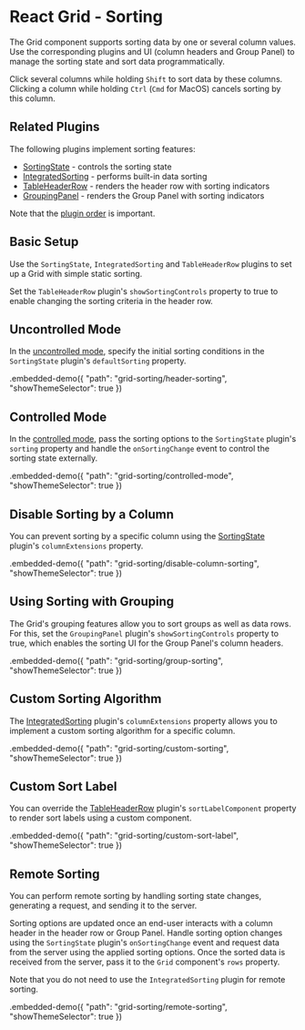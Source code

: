# React Grid - Sorting

The Grid component supports sorting data by one or several column values. Use the corresponding plugins and UI (column headers and Group Panel) to manage the sorting state and sort data programmatically.

Click several columns while holding `Shift` to sort data by these columns. Clicking a column while holding `Ctrl` (`Cmd` for MacOS) cancels sorting by this column.

## Related Plugins

The following plugins implement sorting features:

- [SortingState](../reference/sorting-state.md) - controls the sorting state
- [IntegratedSorting](../reference/integrated-sorting.md) - performs built-in data sorting
- [TableHeaderRow](../reference/table-header-row.md) - renders the header row with sorting indicators
- [GroupingPanel](../reference/grouping-panel.md) - renders the Group Panel with sorting indicators

Note that the [plugin order](./plugin-overview.md#plugin-order) is important.

## Basic Setup

Use the `SortingState`, `IntegratedSorting` and `TableHeaderRow` plugins to set up a Grid with simple static sorting.

Set the `TableHeaderRow` plugin's `showSortingControls` property to true to enable changing the sorting criteria in the header row.

## Uncontrolled Mode

In the [uncontrolled mode](controlled-and-uncontrolled-modes.md), specify the initial sorting conditions in the `SortingState` plugin's `defaultSorting` property.

.embedded-demo({ "path": "grid-sorting/header-sorting", "showThemeSelector": true })

## Controlled Mode

In the [controlled mode](controlled-and-uncontrolled-modes.md), pass the sorting options to the `SortingState` plugin's `sorting` property and handle the `onSortingChange` event to control the sorting state externally.

.embedded-demo({ "path": "grid-sorting/controlled-mode", "showThemeSelector": true })

## Disable Sorting by a Column

You can prevent sorting by a specific column using the [SortingState](../reference/sorting-state.md) plugin's `columnExtensions` property.

.embedded-demo({ "path": "grid-sorting/disable-column-sorting", "showThemeSelector": true })

## Using Sorting with Grouping

The Grid's grouping features allow you to sort groups as well as data rows. For this, set the `GroupingPanel` plugin's `showSortingControls` property to true, which enables the sorting UI for the Group Panel's column headers.

.embedded-demo({ "path": "grid-sorting/group-sorting", "showThemeSelector": true })

## Custom Sorting Algorithm

The [IntegratedSorting](../reference/integrated-sorting.md) plugin's `columnExtensions` property allows you to implement a custom sorting algorithm for a specific column.

.embedded-demo({ "path": "grid-sorting/custom-sorting", "showThemeSelector": true })

## Custom Sort Label

You can override the [TableHeaderRow](../reference/table-header-row.md) plugin's `sortLabelComponent` property to render sort labels using a custom component.

.embedded-demo({ "path": "grid-sorting/custom-sort-label", "showThemeSelector": true })

## Remote Sorting

You can perform remote sorting by handling sorting state changes, generating a request, and sending it to the server.

Sorting options are updated once an end-user interacts with a column header in the header row or Group Panel. Handle sorting option changes using the `SortingState` plugin's `onSortingChange` event and request data from the server using the applied sorting options. Once the sorted data is received from the server, pass it to the `Grid` component's `rows` property.

Note that you do not need to use the `IntegratedSorting` plugin for remote sorting.

.embedded-demo({ "path": "grid-sorting/remote-sorting", "showThemeSelector": true })

